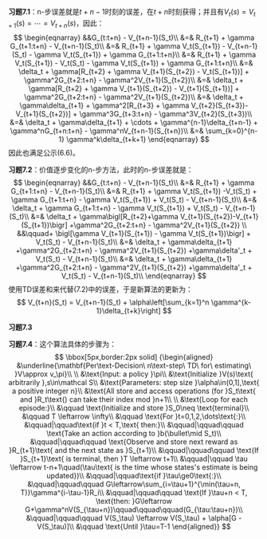 **习题7.1**：n-步误差就是$t+n-1$时刻的误差，在$t+n$时刻获得；并且有$V_t(s)=V_{t+1}(s)=\cdots=V_{t+n}(s)$，因此：
$$
\begin{eqnarray}
&&G_{t:t+n} - V_{t+n-1}(S_t)\\
&=& R_{t+1} + \gamma G_{t+1:t+n} - V_{t+n-1}(S_t)\\
&=& R_{t+1} + \gamma V_t(S_{t+1}) - V_{t+n-1}(S_t) - \gamma V_t(S_{t+1}) + \gamma G_{t+1:t+n}\\
&=& R_{t+1} + \gamma V_t(S_{t+1}) - V_t(S_t) - \gamma V_t(S_{t+1}) + \gamma G_{t+1:t+n}\\
&=& \delta_t  + \gamma[R_{t+2} + \gamma V_{t+1}(S_{t+2}) - V_t(S_{t+1})] + \gamma^2G_{t+2:t+n} - \gamma^2V_{t+1}(S_{t+2})\\
&=& \delta_t + \gamma[R_{t+2} + \gamma V_{t+1}(S_{t+2}) - V_{t+1}(S_{t+1})] + \gamma^2G_{t+2:t+n} - \gamma^2V_{t+1}(S_{t+2})\\
&=& \delta_t + \gamma\delta_{t+1} + \gamma^2[R_{t+3} + \gamma V_{t+2}(S_{t+3})-V_{t+1}(S_{t+2})] + \gamma^3G_{t+3:t+n} - \gamma^3V_{t+2}(S_{t+3})\\
&=& \delta_t + \gamma\delta_{t+1} + \cdots + \gamma^{n-1}\delta_{t+n-1} + \gamma^nG_{t+n:t+n} - \gamma^nV_{t+n-1}(S_{t+n})\\
&=& \sum_{k=0}^{n-1} \gamma^k\delta_{t+k+1}
\end{eqnarray}
$$
因此也满足公示(6.6)。



**习题7.2**：价值逐步变化的n-步方法，此时的n-步误差就是：
$$
\begin{eqnarray}
&&G_{t:t+n} - V_{t+n-1}(S_t)\\
&=& R_{t+1} + \gamma G_{t+1:t+n} - V_{t+n-1}(S_t)\\
&=& R_{t+1} + \gamma V_t(S_{t+1}) -V_t(S_t) + \gamma G_{t+1:t+n} - \gamma V_t(S_{t+1}) + V_t(S_t) - V_{t+n-1}(S_t)\\
&=& \delta_t + \gamma G_{t+1:t+n} - \gamma V_t(S_{t+1}) + V_t(S_t) - V_{t+n-1}(S_t)\\
&=& \delta_t + \gamma\bigl[R_{t+2}+\gamma V_{t+1}(S_{t+2})-V_{t+1}(S_{t+1})\bigr] +\gamma^2G_{t+2:t+n} - \gamma^2V_{t+1}(S_{t+2}) \\
&&\qquad+ \bigl[\gamma V_{t+1}(S_{t+1}) - \gamma V_t(S_{t+1})\bigr] + V_t(S_t) - V_{t+n-1}(S_t)\\
&=& \delta_t + \gamma\delta_{t+1} +\gamma^2G_{t+2:t+n} - \gamma^2V_{t+1}(S_{t+2}) +\gamma\delta'_t + V_t(S_t) - V_{t+n-1}(S_t)\\
&=& \delta_t + \gamma\delta_{t+1} +\gamma^2G_{t+2:t+n} - \gamma^2V_{t+1}(S_{t+2}) +\gamma\delta'_t + V_t(S_t) - V_{t+n-1}(S_t)\\
\end{eqnarray}
$$
使用TD误差和来代替(7.2)中的误差，于是新算法的更新为：
$$
V_{t+n}(S_t) = V_{t+n-1}(S_t) + \alpha\left[\sum_{k=1}^n \gamma^{k-1}\delta_{t+k}\right]
$$



**习题7.3**



**习题7.4**：这个算法具体的步骤为：
$$
\bbox[5px,border:2px solid]
{\begin{aligned}
  &\underline{\mathbf{Per\text-Decision\ n\text-step\ TD\ for\ estimating\ }V\approx v_\pi}\\
  \\
  &\text{Input: a policy }\pi\\
  &\text{Initialize }V(s)\text{ arbitrarily },s\in\mathcal S\\
  &\text{Parameters: step size }\alpha\in(0,1],\text{ a positive integer n}\\
  &\text{All store and access operations (for }S_t\text{ and }R_t\text{) can take their index mod }n+1\\
  \\
  &\text{Loop for each episode:}\\
  &\qquad \text{Initialize and store }S_0\neq \text{terminal}\\
  &\qquad T \leftarrow \infty\\
  &\qquad \text{For }t=0,1,2,\dots\text{:}\\
  &\qquad|\qquad\text{if }t < T,\text{ then:}\\
  &\qquad|\qquad\qquad \text{Take an action according to }b(\bullet\mid S_t)\\
  &\qquad|\qquad\qquad \text{Observe and store next reward as }R_{t+1}\text{ and the next state as }S_{t+1}\\
  &\qquad|\qquad\qquad \text{If }S_{t+1}\text{ is terminal, then }T \leftarrow t+1\\
  &\qquad|\qquad \tau \leftarrow t-n+1\quad(\tau\text{ is the time whose states's estimate is being updated})\\
  &\qquad|\qquad\text{if }\tau\ge0\text{:}\\
  &\qquad|\qquad\qquad G\leftarrow\sum_{i=\tau+1}^{\min(\tau+n, T)}\gamma^{i-\tau-1}R_i\\
  &\qquad|\qquad\qquad \text{If }\tau+n < T, \text{then: }G\leftarrow G+\gamma^nV(S_{\tau+n})\qquad\qquad\qquad(G_{\tau:\tau+n})\\
  &\qquad|\qquad\qquad V(S_\tau) \leftarrow V(S_\tau) + \alpha[G - V(S_\tau)]\\
  &\qquad \text{Until }\tau=T-1
\end{aligned}}
$$
